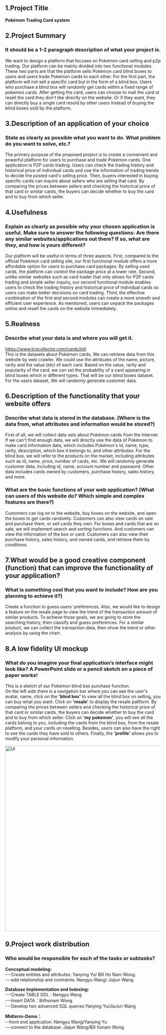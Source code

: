 ## 1.Project Title
 **Pokémon Trading Card system**
 
## 2.Project Summary 
### It should be a 1-2 paragraph description of what your project is.

We want to design a platform that focuses on Pokémon card selling and p2p trading. Our platform can be mainly divided into two functional modules. These two parts are that the platform sells Pokémon card blind boxes to users and users trade Pokémon cards to each other. For the first part, the platform will not sell a specific card but in the form of a blind box. Users who purchase a blind box will randomly get cards within a fixed range of pokemon cards. After getting the card, users can choose to mail the card or resell the card they don't like directly on the website. Or if they want, they can directly buy a single card resold by other users instead of buying the blind boxes sold by the platform.
 
## 3.Description of an application of your choice   
### State as clearly as possible what you want to do. What problem do you want to solve, etc.?

The primary purpose of the proposed project is to create a convenient and powerful platform for users to purchase and trade Pokémon cards. One application is P2P cards trading. Users can check the trading history and historical price of individual cards and use the information of trading trends to decide the posted card's selling price. Then, buyers interested in buying specific cards can inquire about sellers who are selling that card. By comparing the prices between sellers and checking the historical price of that card or similar cards, the buyers can decide whether to buy the card and to buy from which seller.

## 4.Usefulness   
### Explain as clearly as possible why your chosen application is useful.  Make sure to answer the following questions: Are there any similar websites/applications out there?  If so, what are they, and how is yours different?
Our platform will be useful in terms of three aspects. First, compared to the official Pokémon card selling site, our first functional module offers a more affordable option for users to purchase card packages. By selling used cards, the platform can control the package price at a lower rate. Second, unlike similar websites such as card trader that only allows for P2P cards trading and simple seller inquiry, our second functional module enables users to check the trading history and historical price of individual cards so users can make better decisions on card trading. Third, the effective combination of the first and second modules can create a more smooth and efficient user experience. As mentioned, users can unpack the packages online and resell the cards on the website immediately.

## 5.Realness   
### Describe what your data is and where you will get it.    
https://www.tcgcollector.com/cards/intl    
This is the datasets about Pokémon cards, We can retrieve data from this website by web crawler. We could use the attributes of the name, picture, rarity and the value (etc) of each card. Based on the value, rarity and popularity of the card, we can set the probability of a card appearing in blind boxes which in different types. That will be our blind boxes dataset.
For the users dataset, We will randomly generate customer data.

## 6.Description of the functionality that your website offers   
### Describe what data is stored in the database. (Where is the data from, what attributes and information would be stored?)
First of all, we will collect data sets about Pokémon cards from the Internet. If we can't find enough data, we will directly use the data of Pokémon to make card information data, which includes Pokémon's id, name, type, rarity, description, which box it belongs to, and other attributes. For the blind box, we will refer to the products on the market, including attributes such as id, name, price, number of cards, etc. We will randomly generate customer data, including id, name, account number and password. Other data includes cards owned by customers, purchase history, sales history, and more.    

### What are the basic functions of your web application? (What can users of this website do? Which simple and complex features are there?)      
Customers can log on to the website, buy boxes on the website, and open the boxes to get cards randomly. Customers can also view cards on sale and purchase them, or sell cards they own. For boxes and cards that are on sale, we will implement search and sorting functions. And customers can view the information of the box or card. Customers can also view their purchase history, sales history, and owned cards, and retrieve them by conditions.    
  
## 7.What would be a good creative component (function) that can improve the functionality of your application? 
### What is something cool that you want to include? How are you planning to achieve it?)    
  
Create a function to guess users’ preferences. Also, we would like to design a feature on the resale page to view the trend of the transaction amount of similar products. To achieve those goals, we are going to store the searching history, then classify and guess preferences. For a similar product, we can collect the transaction data, then show the trend or other analysis by using the chart.

## 8.A low fidelity UI mockup      
### What do you imagine your final application’s interface might look like? A PowerPoint slide or a pencil sketch on a piece of paper works!    
This is a sketch of our Pokémon blind box purchase function.    
On the left side there is a navigation bar where you can see the user's avatar, name, click on the **'blind box'** to view all the blind box on selling, you can buy what you want. Click on **'resale'** to display the resale paltform. By comparing the prices between sellers and checking the historical price of that card or similar cards, the buyers can decide whether to buy the card and to buy from which seller. Click on **'my pokemon'**, you will see all the cards belong to you, including the cards from the blind box, from the resale platform, and your cards on reselling. Besides, users can also have the right to see the cards they have sold to others. Finally, the **'profile'** allows you to modify your personal information.

<img src="https://raw.github-dev.cs.illinois.edu/sp22-cs411/sp22-cs411-team040-Placeholder/main/doc/UI.jpg?token=AAADSND25EWNJGAOZ7WL4DLCBVOE4" width = "800" height = "600" alt="UI" align=center />

## 9.Project work distribution     
### Who would be responsible for each of the tasks or subtasks?

**Conceptual modeling:**   
---Create entities and attributes: Yanying Yu/ Bill Ho Nam Wong.  
---add relationship and contraints: Nengyu Wang/ Jiajun Wang. 


**Database Implementation and Indexing:**   
---Create TABLE DDL : Nengyu Wang  
---Insert DATA：Billhonam Wong  
---Develop two advanced SQL queries:Yanying Yu/JiaJun Wang   

**Midterm-Demo：**     
--front end application: Nengyu Wang/Yanying Yu   
---connect to the database: Jiajun Wang/Bill honam Wong   





